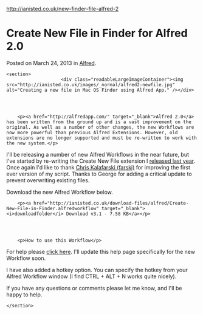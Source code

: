 <a href="http://ianisted.co.uk/new-finder-file-alfred-2">http://ianisted.co.uk/new-finder-file-alfred-2</a><div id="articleHeader"><h1>Create New File in Finder for Alfred 2.0</h1></div>
		<p>Posted on March 24, 2013 in 					<a href="http://ianisted.co.uk/alfred" target="_blank">Alfred</a>.</p>
	</header>
	
	<section>
						<div class="readableLargeImageContainer"><img src="http://ianisted.co.uk/images/_normal/alfred2-newfile.jpg"   alt="Creating a new file in Mac OS Finder using Alfred App." /></div>
				
	
	
		
		<p><a href="http://alfredapp.com/" target="_blank">Alfred 2.0</a> has been written from the ground up and is a vast improvement on the original. As well as a number of other changes, the new Workflows are now more powerful than previous Alfred Extensions. However, old extensions are no longer supported and must be re-written to work with the new system.</p>
<p>I'll be releasing a number of new Alfred Workflows in the near future, but I've started by re-writing the Create New File extension I <a href="http://ianisted.co.uk/new-file-for-alfred-2" target="_blank">released last year</a>. Once again I'd like to thank <a href="http://ianisted.co.uk/new-file-for-alfred#comment-497773014" target="_blank">Chris Kalafarski (farski)</a> for improving the first ever version of my script. Thanks to George for adding a critical update to prevent overwriting existing files. </p>
<p>Download the new Alfred Workflow below.</p>
		
		
	
					
	
		
		<p><a href="http://ianisted.co.uk/download-files/alfred/Create-New-File-in-Finder.alfredworkflow" target="_blank"><i>downloadfolder</i> Download v3.1 - 7.58 KB</a></p>
	
		
	
		
		<p>How to use this Workflow</p>
<p>For help please <a href="http://ianisted.co.uk/new-file-for-alfred-2#how-to" target="_blank">click here</a>. I'll update this help page specifically for the new Workflow soon.</p>
<p>I have also added a hotkey option. You can specify the hotkey from your Alfred Workflow window (I find CTRL + ALT + N works quite nicely).</p>
<p>If you have any questions or comments please let me know, and I'll be happy to help.</p>
		
		
	</section>
